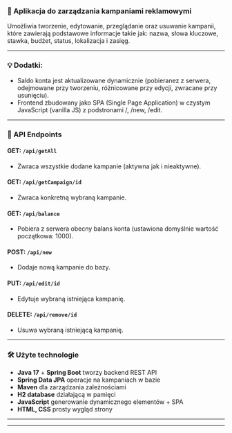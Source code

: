 ### 🔖  Aplikacja do zarządzania kampaniami reklamowymi

Umożliwia tworzenie, edytowanie, przeglądanie oraz usuwanie kampanii, które zawierają podstawowe informacje takie jak: nazwa, słowa kluczowe, stawka, budżet, status, lokalizacja i zasięg.

---

### 💡 Dodatki:
- Saldo konta jest aktualizowane dynamicznie (pobieranez z serwera, odejmowane przy tworzeniu, różnicowane przy edycji, zwracane przy usunięciu).
- Frontend zbudowany jako SPA (Single Page Application) w czystym JavaScript (vanilla JS) z podstronami /, /new, /edit.

---

### 📌 API Endpoints

#### GET: `/api/getAll`

- Zwraca wszystkie dodane kampanie (aktywna jak i nieaktywne).

#### GET: `/api/getCampaign/id`

- Zwraca konkretną wybraną kampanie.

#### GET: `/api/balance`

- Pobiera z serwera obecny balans konta (ustawiona domyślnie wartość początkowa: 1000).

#### POST: `/api/new`

- Dodaje nową kampanie do bazy.

#### PUT: `/api/edit/id`

- Edytuje wybraną istniejąca kampanię.

#### DELETE: `/api/remove/id`

- Usuwa wybraną istniejącą kampanię.

---

### 🛠️  Użyte technologie
- **Java 17** + **Spring Boot** tworzy backend REST API
- **Spring Data JPA** operacje na kampaniach w bazie
- **Maven** dla zarządzania zależnościami
- **H2 database** działającą w pamięci
- **JavaScript** generowanie dynamicznego elementów + SPA 
- **HTML, CSS** prosty wygląd strony
---




---